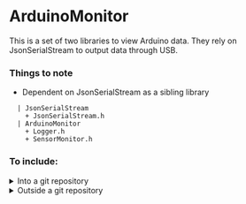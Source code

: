 # ArduinoMonitor
This is a set of two libraries to view Arduino data. They rely on JsonSerialStream to output data through USB.

### Things to note
* Dependent on JsonSerialStream as a sibling library
```
  | JsonSerialStream
    + JsonSerialStream.h
  | ArduinoMonitor
    + Logger.h
    + SensorMonitor.h
```

### To include:

<details>
<summary> Into a git repository </summary>

1) Create a `src` folder in your sketch's directory.
2) In terminal, navigate to the `src` directory.
3) Run the command `git submodule add https://github.com/MSUSeconRobotics/ArduinoMonitor.git`
4) In your sketch, add `#include "src/ArduinoMonitor/Logger.h"` and add `#include "src/ArduinoMonitor/SensorMonitor.h"`

This results in a structure that looks like this:
+ ExampleSketch
  + ExampleSketch.ino
  + src
    + JsonSerialStream
      + JsonSerialStream.h
      + JsonSerialStream.cpp

Please note that to clone your git repo now, you **must** either:
* Run `git clone --recurse-submodules <RepoURL>`

    or

1) Run `git clone <RepoURL>`
2) Run `git submodule init`
3) Run `git submodule update`

_Details can be found here: https://git-scm.com/book/en/v2/Git-Tools-Submodules_

</details>

<details>
<summary> Outside a git repository </summary>

The recommended way of including this library into your sketch is to:
1) Creating a `src` folder in your sketch's directory
2) Cloning this repository into that `src` folder. 
3) In your sketch, add `#include "src/ArduinoMonitor/Logger.h"` and add `#include "src/ArduinoMonitor/SensorMonitor.h"`

This results in a structure that looks like this:
+ ExampleSketch
  + ExampleSketch.ino
  + src
    + JsonSerialStream
      + JsonSerialStream.h
      + JsonSerialStream.cpp

You may also clone this repository into your Arduino libaries directory. Or you can extract the `.h` and `.cpp` and put them into your sketch directory.
These are not advised as they can get cluttered, are hard to update, or may result in "works on my machine" as a result of different installed libraires.
</details>